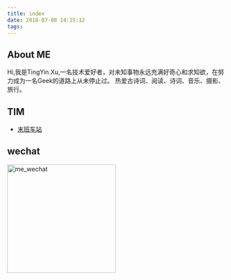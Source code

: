 ```yaml
---
title: index
date: 2018-07-08 14:15:12
tags:
---
```

## About ME
Hi,我是TingYin.Xu,一名技术爱好者，对未知事物永远充满好奇心和求知欲，在努力成为一名Geek的道路上从未停止过。
热爱古诗词、阅读、诗词、音乐、摄影、旅行。

## TIM
- <a href="http://www.lichunjie.com">末班车站</a>

## wechat
<img src="http://images.xutingyin.cn/me_wechat.png" alt="me_wechat" width=250px height=250px>
<audio  name="media" autoplay="autoplay">
	<source src="http://musics.xutingyin.cn/Alison%20Krauss%20-%20When%20You%20Say%20Nothing%20At%20All.mp3" type="audio/mp3">
</audio>
 